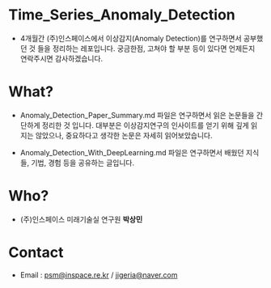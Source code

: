# Time_Series_Anomaly_Detection

* 4개월간 (주)인스페이스에서 이상감지(Anomaly Detection)를 연구하면서 공부했던 것 들을 정리하는 레포입니다. 궁금한점, 고쳐야 할 부분 등이 있다면 언제든지 연락주시면 감사하겠습니다.

# What?

* Anomaly_Detection_Paper_Summary.md 파일은 연구하면서 읽은 논문들을 간단하게 정리한 것 입니다. 대부분은 이상감지연구의 인사이트를 얻기 위해 깊게 읽지는 않았으나, 중요하다고 생각한 논문은 자세히 읽어보았습니다.

* Anomaly_Detection_With_DeepLearning.md 파일은 연구하면서 배웠던 지식들, 기법, 경험 등을 공유하는 글입니다. 

# Who?

* (주)인스페이스 미래기술실 연구원 __박상민__

# Contact 

* Email : psm@inspace.re.kr / jigeria@naver.com
